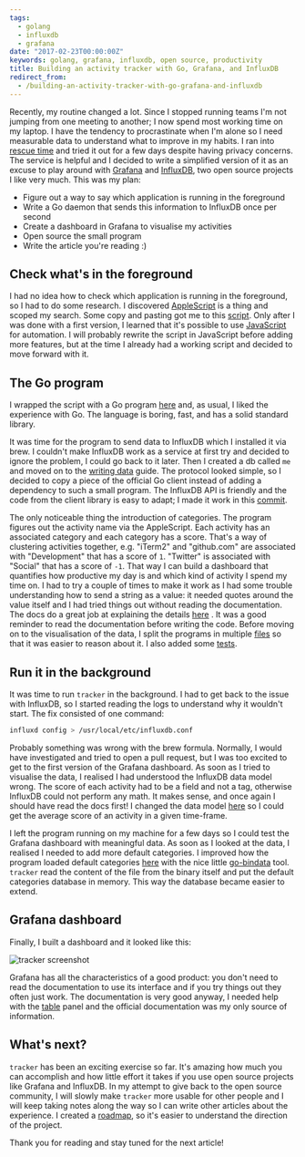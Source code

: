 ```yaml
---
tags:
  - golang
  - influxdb
  - grafana
date: "2017-02-23T00:00:00Z"
keywords: golang, grafana, influxdb, open source, productivity
title: Building an activity tracker with Go, Grafana, and InfluxDB
redirect_from:
  - /building-an-activity-tracker-with-go-grafana-and-influxdb
---
```


Recently, my routine changed a lot. Since I stopped running teams I'm not
jumping from one meeting to another; I now spend most working time on my laptop.
I have the tendency to procrastinate when I'm alone so I need measurable data to
understand what to improve in my habits. I ran into [rescue
time](https://www.rescuetime.com/) and tried it out for a few days despite
having privacy concerns. The service is helpful and I decided to write a
simplified version of it as an excuse to play around with
[Grafana](http://grafana.org/) and
[InfluxDB](https://github.com/influxdata/influxdb), two open source projects I
like very much. This was my plan:

- Figure out a way to say which application is running in the foreground
- Write a Go daemon that sends this information to InfluxDB once per second
- Create a dashboard in Grafana to visualise my activities
- Open source the small program
- Write the article you're reading :)

## Check what's in the foreground

I had no idea how to check which application is running in the foreground, so I
had to do some research. I discovered
[AppleScript](https://en.wikipedia.org/wiki/AppleScript) is a thing and scoped
my search. Some copy and pasting got me to this
[script](https://gist.github.com/lucapette/41607dfd69f45d70059d029b7b41436f).
Only after I was done with a first version, I learned that it's possible to use
[JavaScript](https://developer.apple.com/library/content/releasenotes/InterapplicationCommunication/RN-JavaScriptForAutomation/Articles/Introduction.html#//apple_ref/doc/uid/TP40014508)
for automation. I will probably rewrite the script in JavaScript before adding
more features, but at the time I already had a working script and decided to
move forward with it.

## The Go program

I wrapped the script with a Go program
[here](https://github.com/lucapette/tracker/commit/15fd9d2) and, as usual, I
liked the experience with Go. The language is boring, fast, and has a solid
standard library.

It was time for the program to send data to InfluxDB which I installed it via
brew. I couldn't make InfluxDB work as a service at first try and decided to
ignore the problem, I could go back to it later. Then I created a db called `me`
and moved on to the [writing
data](https://docs.influxdata.com/influxdb/v1.2/guides/writing_data/) guide. The
protocol looked simple, so I decided to copy a piece of the official Go client
instead of adding a dependency to such a small program. The InfluxDB API is
friendly and the code from the client library is easy to adapt; I made it work
in this [commit](https://github.com/lucapette/tracker/commit/d6d7e63).

The only noticeable thing the introduction of categories. The program figures
out the activity name via the AppleScript. Each activity has an associated
category and each category has a score. That's a way of clustering activities
together, e.g. "iTerm2" and "github.com" are associated with "Development" that
has a score of `1`. "Twitter" is associated with "Social" that has a score of
`-1`. That way I can build a dashboard that quantifies how productive my day is
and which kind of activity I spend my time on. I had to try a couple of times to
make it work as I had some trouble understanding how to send a string as a
value: it needed quotes around the value itself and I had tried things out
without reading the documentation. The docs do a great job at explaining the
details
[here](https://docs.influxdata.com/influxdb/v1.2/write_protocols/line_protocol_reference/)
. It was a good reminder to read the documentation before writing the code.
Before moving on to the visualisation of the data, I split the programs in
multiple [files](https://github.com/lucapette/tracker/commit/3ef4db8) so that it
was easier to reason about it. I also added some
[tests](https://github.com/lucapette/tracker/commit/1235c12).

## Run it in the background

It was time to run `tracker` in the background. I had to get back to the issue
with InfluxDB, so I started reading the logs to understand why it wouldn't
start. The fix consisted of one command:

```sh
influxd config > /usr/local/etc/influxdb.conf
```

Probably something was wrong with the brew formula. Normally, I would have
investigated and tried to open a pull request, but I was too excited to get to
the first version of the Grafana dashboard. As soon as I tried to visualise the
data, I realised I had understood the InfluxDB data model wrong. The score of
each activity had to be a field and not a tag, otherwise InfluxDB could not
perform any math. It makes sense, and once again I should have read the docs
first! I changed the data model
[here](https://github.com/lucapette/tracker/commit/8c96cf7) so I could get the
average score of an activity in a given time-frame.

I left the program running on my machine for a few days so I could test the
Grafana dashboard with meaningful data. As soon as I looked at the data, I
realised I needed to add more default categories. I improved how the program
loaded default categories
[here](https://github.com/lucapette/tracker/commit/3aedd51) with the nice little
[go-bindata](https://github.com/jteeuwen/go-bindata/) tool. `tracker` read the
content of the file from the binary itself and put the default categories
database in memory. This way the database became easier to extend.

## Grafana dashboard

Finally, I built a dashboard and it looked like this:

![tracker screenshot](/img/tracker.png)

Grafana has all the characteristics of a good product: you don't need to read
the documentation to use its interface and if you try things out they often just
work. The documentation is very good anyway, I needed help with the
[table](http://docs.grafana.org/features/panels/table_panel/) panel and the
official documentation was my only source of information.

## What's next?

`tracker` has been an exciting exercise so far. It's amazing how much you can
accomplish and how little effort it takes if you use open source projects like
Grafana and InfluxDB. In my attempt to give back to the open source community, I
will slowly make `tracker` more usable for other people and I will keep taking
notes along the way so I can write other articles about the experience. I
created a [roadmap](https://github.com/lucapette/tracker/projects/1), so it's
easier to understand the direction of the project.

Thank you for reading and stay tuned for the next article!
